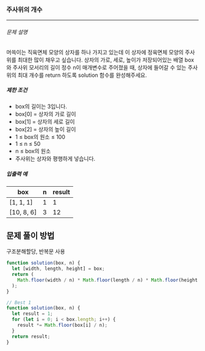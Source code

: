 ### 주사위의 개수

---

###### 문제 설명

머쓱이는 직육면체 모양의 상자를 하나 가지고 있는데 이 상자에 정육면체 모양의 주사위를 최대한 많이 채우고 싶습니다. 상자의 가로, 세로, 높이가 저장되어있는 배열 box와 주사위 모서리의 길이 정수 n이 매개변수로 주어졌을 때, 상자에 들어갈 수 있는 주사위의 최대 개수를 return 하도록 solution 함수를 완성해주세요.

##### 제한 조건

- box의 길이는 3입니다.
- box[0] = 상자의 가로 길이
- box[1] = 상자의 세로 길이
- box[2] = 상자의 높이 길이
- 1 ≤ box의 원소 ≤ 100
- 1 ≤ n ≤ 50
- n ≤ box의 원소
- 주사위는 상자와 평행하게 넣습니다.

##### 입출력 예

| box        | n   | result |
| ---------- | --- | ------ |
| [1, 1, 1]  | 1   | 1      |
| [10, 8, 6] | 3   | 12     |

## 문제 풀이 방법

구조분해할당, 반복문 사용

```javascript
function solution(box, n) {
  let [width, length, height] = box;
  return (
    Math.floor(width / n) * Math.floor(length / n) * Math.floor(height / n)
  );
}
```

```javascript
// Best 1
function solution(box, n) {
  let result = 1;
  for (let i = 0; i < box.length; i++) {
    result *= Math.floor(box[i] / n);
  }
  return result;
}
```
